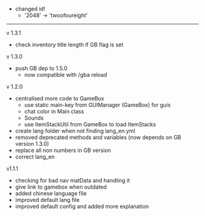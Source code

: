 

- changed id!
  - '2048' -> 'twoofoureight'
--------------------------------------------------
v 1.3.1
- check inventory title length if GB flag is set

v 1.3.0
- push GB dep to 1.5.0
  - now compatible with /gba reload

v 1.2.0
- centralised more code to GameBox
  - use static main-key from GUIManager (GameBox) for guis
  - chat color in Main class
  - Sounds
  - use ItemStackUtil from GameBox to load ItemStacks
- create lang folder when not finding lang_en.yml
- removed deprecated methods and variables (now depends on GB version 1.3.0)
- replace all non numbers in GB version
- correct lang_en


v1.1.1
- checking for bad nav matData and handling it
- give link to gamebox when outdated
- added chinese language file
- improved default lang file
- improved default config and added more explanation